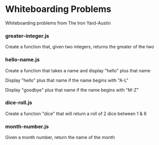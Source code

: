 # Whiteboarding Problems

Whiteboarding problems from The Iron Yard-Austin


### greater-integer.js

Create a function that, given two integers, returns the greater of the two


### hello-name.js

Create a function that takes a name and display "hello" plus that name

  Display "hello" plus that name if the name begins with "A-L"

  Display "goodbye" plus that name if the name begins with "M-Z"


### dice-roll.js

Create a function "dice" that will return a roll of 2 dice between 1 & 6


### month-number.js

Given a month number, return the name of the month

